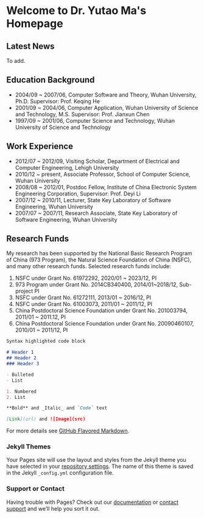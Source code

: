 # Welcome to Dr. Yutao Ma's Homepage

## Latest News

To add.

## Education Background

- 2004/09 ~ 2007/06, Computer Software and Theory, Wuhan University, Ph.D. Supervisor: Prof. Keqing He
- 2001/09 ~ 2004/06, Computer Application, Wuhan University of Science and Technology, M.S. Supervisor: Prof. Jianxun Chen
- 1997/09 ~ 2001/06, Computer Science and Technology, Wuhan University of Science and Technology

## Work Experience

- 2012/07 ~ 2012/09, Visiting Scholar, Department of Electrical and Computer Engineering, Lehigh University
- 2010/12 ~ present, Associate Professor, School of Computer Science, Wuhan University
- 2008/08 ~ 2012/01, Postdoc Fellow, Institute of China Electronic System Engineering Corporation, Supervisor: Prof. Deyi Li
- 2007/12 ~ 2010/11, Lecturer, State Key Laboratory of Software Engineering, Wuhan University
- 2007/07 ~ 2007/11, Research Associate, State Key Laboratory of Software Engineering, Wuhan University

## Research Funds

My research has been supported by the National Basic Research Program of China (973 Program), the Natural Science Foundation of China (NSFC), and many other research funds. Selected research funds include:

1. NSFC under Grant No. 61972292, 2020/01 ~ 2023/12, PI
2. 973 Program under Grant No. 2014CB340400, 2014/01~2018/12, Sub-project PI
3. NSFC under Grant No. 61272111, 2013/01 ~ 2016/12, PI
4. NSFC under Grant No. 61003073, 2011/01 ~ 2011/12, PI
5. China Postdoctoral Science Foundation under Grant No. 201003794, 2011/01 ~ 2011.12, PI
6. China Postdoctoral Science Foundation under Grant No. 20090460107, 2010/01 ~ 2011/12, PI


```markdown
Syntax highlighted code block

# Header 1
## Header 2
### Header 3

- Bulleted
- List

1. Numbered
2. List

**Bold** and _Italic_ and `Code` text

[Link](url) and ![Image](src)
```

For more details see [GitHub Flavored Markdown](https://guides.github.com/features/mastering-markdown/).

### Jekyll Themes

Your Pages site will use the layout and styles from the Jekyll theme you have selected in your [repository settings](https://github.com/mmyytt2000/ytma.github.io/settings). The name of this theme is saved in the Jekyll `_config.yml` configuration file.

### Support or Contact

Having trouble with Pages? Check out our [documentation](https://help.github.com/categories/github-pages-basics/) or [contact support](https://github.com/contact) and we’ll help you sort it out.

